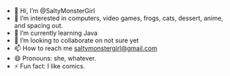 - 👋 Hi, I’m @SaltyMonsterGirl
- 👀 I’m interested in computers, video games, frogs, cats, dessert, anime, and spacing out.
- 🌱 I’m currently learning Java
- 💞️ I’m looking to collaborate on not sure yet
- 📫 How to reach me saltymonstergirl@gmail.com
- 😄 Pronouns: she, whatever.
- ⚡ Fun fact:  I like comics.

<!---
SaltyMonsterGirl/SaltyMonsterGirl is a ✨ special ✨ repository because its `README.md` (this file) appears on your GitHub profile.
You can click the Preview link to take a look at your changes.
--->
